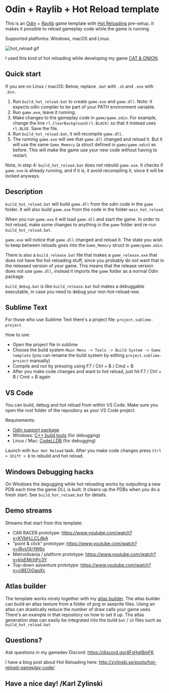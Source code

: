 # Odin + Raylib + Hot Reload template

This is an [Odin](https://github.com/odin-lang/Odin) + [Raylib](https://github.com/raysan5/raylib) game template with [Hot Reloading](http://zylinski.se/posts/hot-reload-gameplay-code/) pre-setup. It makes it possible to reload gameplay code while the game is running.

Supported platforms: Windows, macOS and Linux.

![hot_reload gif](https://github.com/user-attachments/assets/18059ab2-0878-4617-971d-e629a969fc93)

I used this kind of hot reloading while developing my game [CAT & ONION](https://store.steampowered.com/app/2781210/CAT__ONION/).

## Quick start

If you are on Linux / macOS: Below, replace `.bat` with `.sh` and `.exe` with `.bin`.

1. Run `build_hot_reload.bat` to create `game.exe` and `game.dll`. Note: It expects odin compiler to be part of your PATH environment variable.
2. Run `game.exe`, leave it running.
3. Make changes to the gameplay code in `game/game.odin`. For example, change the line `rl.ClearBackground(rl.BLACK)` so that it instead uses `rl.BLUE`. Save the file.
4. Run `build_hot_reload.bat`, it will recompile `game.dll`.
5. The running `game.exe` will see that `game.dll` changed and reload it. But it will use the same `Game_Memory` (a struct defined in `game/game.odin`) as before. This will make the game use your new code without having to restart.

Note, in step 4: `build_hot_reload.bat` does not rebuild `game.exe`. It checks if `game.exe` is already running, and if it is, it avoid recompiling it, since it will be locked anyways.

## Description

`build_hot_reload.bat` will build `game.dll` from the odin code in the `game` folder. It will also build `game.exe` from the code in the folder `main_hot_reload`.

When you run `game.exe` it will load `game.dll` and start the game. In order to hot reload, make some changes to anything in the `game` folder and re-run `build_hot_reload.bat`.

`game.exe` will notice that `game.dll` changed and reload it. The state you wish to keep between reloads goes into the `Game_Memory` struct in `game/game.odin`.

There is also a `build_release.bat` file that makes a `game_release.exe` that does not have the hot reloading stuff, since you probably do not want that in the released version of your game. This means that the release version does not use `game.dll`, instead it imports the `game` folder as a normal Odin package.

`build_debug.bat` is like `build_release.bat` but makes a debuggable executable, in case you need to debug your non-hot-reload-exe.

## Sublime Text

For those who use Sublime Text there's a project file: `project.sublime-project`.

How to use:
- Open the project file in sublime
- Choose the build system `Main Menu -> Tools -> Build System -> Game template` (you can rename the build system by editing `project.sublime-project` manually)
- Compile and run by pressing using F7 / Ctrl + B / Cmd + B
- After you make code changes and want to hot reload, just hit F7 / Ctrl + B / Cmd + B again

## VS Code

You can build, debug and hot reload from within VS Code. Make sure you open the root folder of the repository as your VS Code project.

Requirements:
- [Odin support package](https://marketplace.visualstudio.com/items?itemName=aesl.odin)
- Windows: [C++ build tools](https://marketplace.visualstudio.com/items?itemName=ms-vscode.cpptools) (for debugging)
- Linux / Mac: [CodeLLDB](https://marketplace.visualstudio.com/items?itemName=vadimcn.vscode-lldb) (for debugging) 

Launch with `Run Hot Reload` task. After you make code changes press `Ctrl + Shift + B` to rebuild and hot reload.

## Windows Debugging hacks
On Windows the degugging while hot reloading works by outputting a new PDB each time the game DLL is built. It cleans up the PDBs when you do a fresh start. See `build_hot_reload.bat` for details.

## Demo streams

Streams that start from this template:
- CAR RACER prototype: https://www.youtube.com/watch?v=KVbHJ_CLdkA
- "point & click" prototype: https://www.youtube.com/watch?v=iRvs1Xr1W6o
- Metroidvania / platform prototype: https://www.youtube.com/watch?v=kIxEMchPc3Y
- Top-down adventure prototype: https://www.youtube.com/watch?v=cl8EOjOaoXc

## Atlas builder

The template works nicely together with my [atlas builder](https://github.com/karl-zylinski/atlas-builder). The atlas builder can build an atlas texture from a folder of png or aseprite files. Using an atlas can drastically reduce the number of draw calls your game uses. There's an example in that repository on how to set it up. The atlas generation step can easily be integrated into the build `bat` / `sh` files such as `build_hot_reload.bat`

## Questions?

Ask questions in my gamedev Discord: https://discord.gg/4FsHgtBmFK

I have a blog post about Hot Reloading here: http://zylinski.se/posts/hot-reload-gameplay-code/

## Have a nice day! /Karl Zylinski
